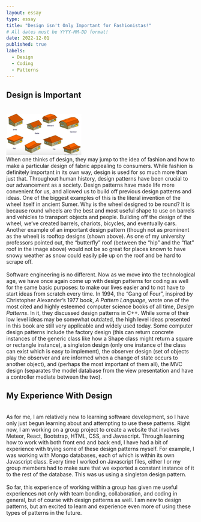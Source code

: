 ```yaml
---
layout: essay
type: essay
title: "Design isn't Only Important for Fashionistas!"
# All dates must be YYYY-MM-DD format!
date: 2022-12-01
published: true
labels:
  - Design
  - Coding
  - Patterns
---
```



 ## Design is Important

<br>
<img width="200px" class="rounded float-start pe-4" src="../img/butterflyroof.png" alt="pic">
<br>
  When one thinks of design, they may jump to the idea of fashion and how to make a particular design of fabric appealing to consumers.  While fashion is definitely important in its own way, design is used for so much more than just that.  Throughout human history, design patterns have been crucial to our advancement as a society.  Design patterns have made life more convenient for us, and allowed us to build off previous design patterns and ideas.  One of the biggest examples of this is the literal invention of the wheel itself in ancient Sumer.  Why is the wheel designed to be round?  It is because round wheels are the best and most useful shape to use on barrels and vehicles to transport objects and people.  Building off the design of the wheel, we’ve created barrels, chariots, bicycles, and eventually cars.  Another example of an important design pattern (though not as prominent as the wheel) is rooftop designs (shown above).  As one of my university professors pointed out, the “butterfly” roof (between the “hip” and the “flat” roof in the image above) would not be so great for places known to have snowy weather as snow could easily pile up on the roof and be hard to scrape off. 
<br>
<br>
Software engineering is no different.	Now as we move into the technological age, we have once again come up with design patterns for coding as well for the same basic purposes: to make our lives easier and to not have to start ideas from scratch every time.  In 1994, the “Gang of Four”, inspired by Christopher Alexander’s 1977 book, <i>A Pattern Language</i>, wrote one of the most cited and highly esteemed computer science books of all time, <i>Design Patterns</i>.  In it, they discussed design patterns in C++.  While some of their low level ideas may be somewhat outdated, the high level ideas presented in this book are still very applicable and widely used today.  Some computer design patterns include the factory design (this can return concrete instances of the generic class like how a Shape class might return a square or rectangle instance), a singleton design (only one instance of the class can exist which is easy to implement), the observer design (set of objects play the observer and are informed when a change of state occurs to another object), and (perhaps the most important of them all), the MVC design (separates the model database from the view presentation and have a controller mediate between the two).
<br>

## My Experience With Design
<br>
As for me, I am relatively new to learning software development, so I have only just begun learning about and attempting to use these patterns.  
Right now, I am working on a group project to create a website that involves Meteor, React, Bootstrap, HTML, CSS, and Javascript.  Through learning how to work with both front end and back end, I have had a bit of experience with trying some of these design patterns myself.  For example,  I was working with Mongo databases, each of which is within its own Javascript class. Every time I worked on Javascript files, either I or my group members had to make sure that we exported a constant instance of it to the rest of the database. This was us using a singleton design pattern. 
<br>
<br>
So far, this experience of working within a group has given me useful experiences not only with team bonding, collaboration, and coding in general, but of course with design patterns as well.  I am new to design patterns, but am excited to learn and experience even more of using these types of patterns in the future.
